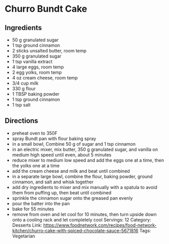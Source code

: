 # Churro Bundt Cake
## Ingredients
- 50 g granulated sugar
- 1 tsp ground cinnamon
- 2 sticks unsalted butter, room temp
- 350 g granulated sugar
- 1 tsp vanilla extract
- 4 large eggs, room temp
- 2 egg yolks, room temp
- 4 oz cream cheese, room temp
- 3/4 cup milk
- 330 g flour
- 1 TBSP baking powder
- 1 tsp ground cinnamon
- 1 tsp salt
## Directions
- preheat oven to 350F
- spray Bundt pan with flour baking spray
- in a small bowl, Combine 50 g of sugar and 1 tsp cinnamon
- in an electric mixer, mix butter, 350 g granulated sugar, and vanilla on medium high speed until even, about 5 minutes
- reduce mixer to medium low speed and add the eggs one at a time, then the yolks one at a time
- add the cream cheese and milk and beat until combined
- in a separate large bowl, combine the flour, baking powder, ground cinnamon, and salt and whisk together
- add dry ingredients to mixer and mix manually with a spatula to avoid them from puffing up, then beat until combined
- sprinkle the cinnamon sugar onto the greased pan evenly
- pour the batter into the pan
- bake for 55 minutes
- remove from oven and let cool for 10 minutes, then turn upside down onto a cooling rack and let completely cool
Servings: 12
Category: Desserts
Link: https://www.foodnetwork.com/recipes/food-network-kitchen/churro-cake-with-spiced-chocolate-sauce-5671816
Tags: Vegetarian
